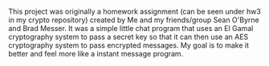 This project was originally a homework assignment (can be seen under hw3 in my crypto repository) created by Me and my friends/group Sean O'Byrne and Brad Messer.  It was a simple little chat program that uses an El Gamal cryptography system to pass a secret key so that it can then use an AES cryptography system to pass encrypted messages.  My goal is to make it better and feel more like a instant message program. 
